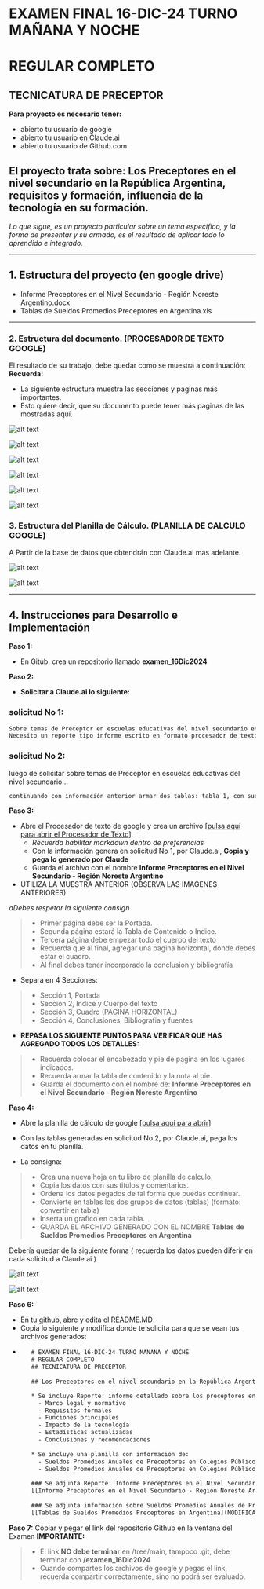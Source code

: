 # EXAMEN FINAL 16-DIC-24 TURNO MAÑANA Y NOCHE
# REGULAR COMPLETO
## TECNICATURA DE PRECEPTOR
 
**Para proyecto es necesario tener:**
* abierto tu usuario de google
* abierto tu usuario en Claude.ai
* abierto tu usuario de Github.com

## El proyecto trata sobre: Los Preceptores en el nivel secundario en la República Argentina, requisitos y formación, influencia de la tecnología en su formación. 
_Lo que sigue, es un proyecto particular sobre un tema específico, y la forma de presentar y su armado, es el resultado de aplicar todo lo aprendido e integrado._

---

## 1. Estructura del proyecto (en google drive)
- Informe Preceptores en el Nivel Secundario - Región Noreste Argentino.docx
- Tablas de Sueldos Promedios Preceptores en Argentina.xls

---

### 2. Estructura del documento. (PROCESADOR DE TEXTO GOOGLE)
El resultado de su trabajo, debe quedar como se muestra a continuación:
**Recuerda:**
* La siguiente estructura muestra las secciones y paginas más importantes. 
* Esto quiere decir, que su documento puede tener más paginas de las mostradas aquí.

![alt text](https://github.com/hcgtech/16.12_EX_FNL_INF_TM_TN_COMPLETOS/blob/main/images/portada.png "PORTADA")

![alt text](https://github.com/hcgtech/16.12_EX_FNL_INF_TM_TN_COMPLETOS/blob/main/images/indice.png "INDICE") 

![alt text](https://github.com/hcgtech/16.12_EX_FNL_INF_TM_TN_COMPLETOS/blob/main/images/cuerpo.png "CUERPO DEL DOCUMENTO") 

![alt text](https://github.com/hcgtech/16.12_EX_FNL_INF_TM_TN_COMPLETOS/blob/main/images/cuerpo2.png "CUERPO DEL DOCUMENTO") 

![alt text](https://github.com/hcgtech/16.12_EX_FNL_INF_TM_TN_COMPLETOS/blob/main/images/horiz.png "HORIZONTAL CON TABLA")

![alt text](https://github.com/hcgtech/16.12_EX_FNL_INF_TM_TN_COMPLETOS/blob/main/images/biblio.png "BIBLIOGRAFIA")


### 3. Estructura del Planilla de Cálculo. (PLANILLA DE CALCULO GOOGLE)
A Partir de la base de datos que obtendrán con Claude.ai mas adelante.

![alt text](https://github.com/hcgtech/16.12_EX_FNL_INF_TM_TN_COMPLETOS/blob/main/images/grafica.png "TABLA Y GRAFICA")

![alt text](https://github.com/hcgtech/16.12_EX_FNL_INF_TM_TN_COMPLETOS/blob/main/images/grafica2.png "TABLA Y GRAFICA")

---

## 4. Instrucciones para Desarrollo e Implementación
**Paso 1:**
* En Gitub, crea un repositorio llamado **examen_16Dic2024**

**Paso 2:**
* **Solicitar a Claude.ai lo siguiente:**
### solicitud No 1:
```txt
Sobre temas de Preceptor en escuelas educativas del nivel secundario en argentina, región Noreste donde incluye provincia Misiones.
Necesito un reporte tipo informe escrito en formato procesador de texto sobre  cuales son los requisitos formales y cuales son sus funciones en base a resoluciones, decretos y leyes del ministerios de educación y provinciales de la República Argentina. Además, indica como influye la tecnología en la formación de los nuevos preceptores y como influye en su actuación profesional. El tiempo utilizado para la investigación y busqueda, debe estar en los últimos 5 años. El reporte no debe superar las 10 paginas, incluye tabla de valores actuales de cantidad de preceptores registrados en la zona Noreste de la Argentina. Utiliza para la elaboración del reporte: investigaciones, noticias relevantes de medios formales de comunicación, reportes policiales, ministerio de educacion de la nación. Se espera que el reporte brinde una guía para los preceptores que se están formando en esta región y sobre todo como influye la tecnología en su formación. Incluye Portada y bibliografía utilizada al final del reporte.
```
### solicitud No 2:
luego de solicitar sobre temas de Preceptor en escuelas educativas del nivel secundario...

```txt
continuando con información anterior armar dos tablas: tabla 1, con sueldos promedios preceptores del nivel educativo secundario en colegios públicos en la República Argentina separado por provincias desde 2020 hasta donde tengas información, donde las provincias estarán en filas y en columnas los años. tabla 2, con sueldos promedios preceptores del nivel educativo secundario en colegios públicos de los departamentos de la Provincia de Misiones de la republica argentina desde 2020 hasta donde tengas información, separados por departamento, donde los departamentos de la provincia de Misiones estarán en filas y en columnas los años. Recuerda utilizar los recursos para esta tabla, información de medios formales y del ministerio de Educacion Nacional y provinciales  de la republica argentina.
```

**Paso 3:**
* Abre el Procesador de texto de google y crea un archivo [[pulsa aquí para abrir el Procesador de Texto](https://docs.google.com/document/u/0/)]
  * _Recuerda habilitar markdown dentro de preferencias_ 
  * Con la información genera en solicitud No 1, por Claude.ai, **Copia y pega lo generado por Claude** 
  * Guarda el archivo con el nombre **Informe Preceptores en el Nivel Secundario - Región Noreste Argentino**
* UTILIZA LA MUESTRA ANTERIOR (OBSERVA LAS IMAGENES ANTERIORES)

_aDebes respetar la siguiente consign_
> * Primer página debe ser la Portada.
> * Segunda página estará la Tabla de Contenido o Indice.
> * Tercera página debe empezar todo el cuerpo del texto
> * Recuerda que al final, agregar una pagina horizontal, donde debes estar el cuadro.
> * Al final debes tener incorporado la conclusión y bibliografía

* Separa en 4 Secciones:
> * Sección 1, Portada
> * Sección 2, Indice y Cuerpo del texto
> * Sección 3, Cuadro (PAGINA HORIZONTAL)
> * Sección 4, Conclusiones, Bibliografia y fuentes

* **REPASA LOS SIGUIENTE PUNTOS PARA VERIFICAR QUE HAS AGREGADO TODOS LOS DETALLES:**
> * Recuerda colocar el encabezado y pie de pagina en los lugares indicados.
> * Recuerda armar la tabla de contenido y la nota al pie.
> * Guarda el documento con el nombre de: **Informe Preceptores en el Nivel Secundario - Región Noreste Argentino**

**Paso 4:**
* Abre la planilla de cálculo de google [[pulsa aquí para abrir](https://docs.google.com/spreadsheets/u/0/)]
* Con las tablas generadas en solicitud No 2, por Claude.ai, pega los datos en tu planilla.
  
* La consigna:
 > * Crea una nueva hoja en tu libro de planilla de calculo.
 > * Copia los datos con sus titulos y comentarios.
 > * Ordena los datos pegados de tal forma que puedas continuar.
 > * Convierte en tablas los dos grupos de datos (tablas) (formato: convertir en tabla)
 > * Inserta un grafico en cada tabla.
 > * GUARDA EL ARCHIVO GENERADO CON EL NOMBRE **Tablas de Sueldos Promedios Preceptores en Argentina**
   
Debería quedar de la siguiente forma ( recuerda los datos pueden diferir en cada solicitud a Claude.ai )

![alt text](https://github.com/hcgtech/16.12_EX_FNL_INF_TM_TN_COMPLETOS/blob/main/images/grafica.png "TABLA Y GRAFICA")

![alt text](https://github.com/hcgtech/16.12_EX_FNL_INF_TM_TN_COMPLETOS/blob/main/images/grafica2.png "TABLA Y GRAFICA")


**Paso 6:**
* En tu github, abre y edita el README.MD
* Copia lo siguiente y modifica donde te solicita para que se vean tus archivos generados:
*  ```txt
      # EXAMEN FINAL 16-DIC-24 TURNO MAÑANA Y NOCHE
      # REGULAR COMPLETO
      ## TECNICATURA DE PRECEPTOR
      
      ## Los Preceptores en el nivel secundario en la República Argentina, requisitos y formación, influencia de la tecnología en su formación.

      * Se incluye Reporte: informe detallado sobre los preceptores en el nivel secundario de la región Noreste de Argentina, específicamente enfocado en la provincia de Misiones. El documento incluye:
        - Marco legal y normativo
        - Requisitos formales
        - Funciones principales
        - Impacto de la tecnología
        - Estadísticas actualizadas
        - Conclusiones y recomendaciones
      
      * Se incluye una planilla con información de:
        - Sueldos Promedios Anuales de Preceptores en Colegios Públicos por Provincias (2020-2024).
        - Sueldos Promedios Anuales de Preceptores en Colegios Públicos de Departamentos de Misiones (2020-2024)
      
      ### Se adjunta Reporte: Informe Preceptores en el Nivel Secundario - Región Noreste Argentino.
      [[Informe Preceptores en el Nivel Secundario - Región Noreste Argentino](MODIFICA - AQUI VA LA DIRECCION COMPARTIDA DEL ARCHIVO)]
      
      ### Se adjunta información sobre Sueldos Promedios Anuales de Preceptores en Argentina.
      [[Tablas de Sueldos Promedios Preceptores en Argentina](MODIFICA - AQUI VA LA DIRECCION COMPARTIDA DEL ARCHIVO)]

      ```

 **Paso 7:** Copiar y pegar el link del repositorio Github en la ventana del Examen
 **IMPORTANTE:**
 > * El link **NO debe terminar** en /tree/main, tampoco .git, debe terminar con **/examen_16Dic2024**
 > * Cuando compartes los archivos de google y pegas el link, recuerda compartir correctamente, sino no podrá ser evaluado.

